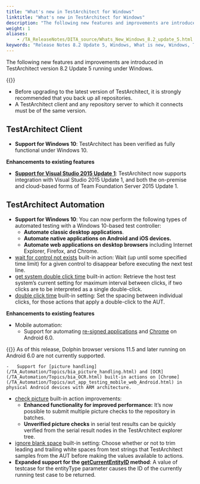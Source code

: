 ```yaml
--- 
title: "What's new in TestArchitect for Windows"
linktitle: "What's new in TestArchitect for Windows"
description: "The following new features and improvements are introduced in TestArchitect version 8.2 Update 5 running under Windows."
weight: 1
aliases: 
    - /TA_ReleaseNotes/DITA_source/Whats_New_Windows_8.2_update_5.html
keywords: "Release Notes 8.2 Update 5, Windows, What is new, Windows, TestArchitect 8.2 Update 5, TestArchitect 8.2 Update 5, what is new, Windows"
---
```


The following new features and improvements are introduced in TestArchitect version 8.2 Update 5 running under Windows.

{{<remember>}}

-   Before upgrading to the latest version of TestArchitect, it is strongly recommended that you back up all repositories.
-   A TestArchitect client and any repository server to which it connects must be of the same version.

## TestArchitect Client

-   **Support for Windows 10**: TestArchitect has been verified as fully functional under Windows 10.

**Enhancements to existing features**

-   [**Support for Visual Studio 2015 Update 1**](/TA_Help/Topics/ug_MTM_supported_platforms.html): TestArchitect now supports integration with Visual Studio 2015 Update 1, and both the on-premise and cloud-based forms of Team Foundation Server 2015 Update 1.

## TestArchitect Automation

-   **Support for Windows 10**: You can now perform the following types of automated testing with a Windows 10-based test controller:
    -   **Automate classic desktop applications**.
    -   **Automate native applications on Android and iOS devices.**
    -   **Automate web applications on desktop browsers** including Internet Explorer, Firefox, and Chrome.
-   [wait for control not exists](/TA_Automation/Topics/bia_wait_for_control_not_exists.html) built-in action: Wait \(up until some specified time limit\) for a given control to disappear before executing the next test line.
-   [get system double click time](/TA_Automation/Topics/bia_get_system_double_click_time.html) built-in action: Retrieve the host test system’s current setting for maximum interval between clicks, if two clicks are to be interpreted as a single double-click.
-   [double click time](/TA_Automation/Topics/bis_double_click_time.html) built-in setting: Set the spacing between individual clicks, for those actions that apply a double-click to the AUT.

**Enhancements to existing features**

-   Mobile automation:
    -   Support for automating [re-signed applications](/Android/Topics/Android_Automation_begin.html) and [Chrome](/TA_Automation/Topics/aut_app_testing_mobile_web_Android.html) on Android 6.0.

{{<note>}} As of this release, Dolphin browser versions 11.5 and later running on Android 6.0 are not currently supported.

    -   Support for [picture handling](/TA_Automation/Topics/bia_picture_handling.html) and [OCR](/TA_Automation/Topics/bia_OCR.html) built-in actions on [Chrome](/TA_Automation/Topics/aut_app_testing_mobile_web_Android.html) in physical Android devices with ARM architecture.
-   [check picture](/TA_Automation/Topics/bia_check_picture.html) built-in action improvements:
    -   **Enhanced functionality for improved performance:** It’s now possible to submit multiple picture checks to the repository in batches.
    -   **Unverified picture checks** in serial test results can be quickly verified from the serial result nodes in the TestArchitect explorer tree.
-   [ignore blank space](/TA_Automation/Topics/bis_ignore_blank_space.html) built-in setting: Choose whether or not to trim leading and trailing white spaces from text strings that TestArchitect samples from the AUT before making the values available to actions.
-   **Expanded support for the [getCurrentEntityID](/TA_Automation/Topics/abtf_getCurrentEntityID.html) method**: A value of testcase for the entityType parameter causes the ID of the currently running test case to be returned.



